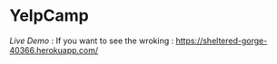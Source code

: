 # YelpCamp
*Live Demo* :
If you want to see the wroking : https://sheltered-gorge-40366.herokuapp.com/

